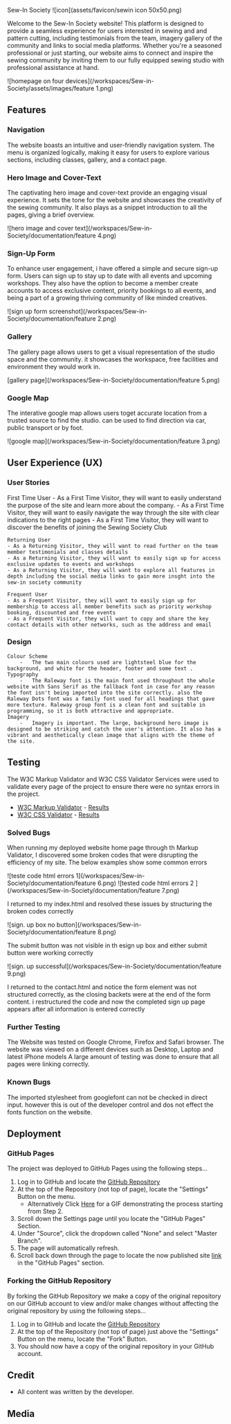 Sew-In Society
![icon](assets/favicon/sewin icon 50x50.png)

Welcome to the Sew-In Society website! This platform is designed to provide a seamless experience for users interested in sewing and and pattern cutting, including testimonials from the team, imagery gallery of the community and links to social media platforms. Whether you're a seasoned professional or just starting, our website aims to connect and inspire the sewing community by inviting them to our fully equipped sewing studio with professional assistance at hand.

![homepage on four devices](/workspaces/Sew-in-Society/assets/images/feature 1.png)

## Features

### Navigation

The website boasts an intuitive and user-friendly navigation system. The menu is organized logically, making it easy for users to explore various sections, including classes, gallery, and a contact page.

### Hero Image and Cover-Text

The captivating hero image and cover-text provide an engaging visual experience. It sets the tone for the website and showcases the creativity of the sewing community. It also plays as a snippet introduction to all the pages, giving a brief overview.

![hero image and cover text](/workspaces/Sew-in-Society/documentation/feature 4.png)

### Sign-Up Form

To enhance user engagement, i have offered a simple and secure sign-up form. Users can sign up to stay up to date with all events and upcoming workshops. They also have the option to become a member create accounts to access exclusive content, priority bookings to all events, and being a part of a growing thriving community of like minded creatives.

![sign up form screenshot](/workspaces/Sew-in-Society/documentation/feature 2.png)

### Gallery

The gallery page allows users to get a visual representation of the studio space and the community. it showcases the workspace, free facilities and environment they would work in.

[gallery page](/workspaces/Sew-in-Society/documentation/feature 5.png)

### Google Map

The interative google map allows users toget accurate location from a trusted source to find the studio. can be used to find direction via car, public transport or by foot.

![google map](/workspaces/Sew-in-Society/documentation/feature 3.png)

## User Experience (UX)

### User Stories

First Time User - As a First Time Visitor, they will want to easily understand the purpose of the site and learn more about the company. - As a First Time Visitor, they will want to easily navigate the way through the site with clear indications to the right pages - As a First Time Visitor, they will want to discover the benefits of joining the Sewing Society Club

    Returning User
    - As a Returning Visitor, they will want to read further on the team member testimonials and classes details
    - As a Returning Visitor, they will want to easily sign up for access exclusive updates to events and workshops
    - As a Returning Visitor, they will want to explore all features in depth including the social media links to gain more insght into the sew-in society community

    Frequent User
    - As a Frequent Visitor, they will want to easily sign up for membership to access all member benefits such as priority workshop booking, discounted and free events
    - As a Frequent Visitor, they will want to copy and share the key contact details with other networks, such as the address and email

### Design

    Colour Scheme
        -   The two main colours used are lightsteel blue for the background, and white for the header, footer and some text .
    Typography
        -   The Raleway font is the main font used throughout the whole website with Sans Serif as the fallback font in case for any reason the font isn't being imported into the site correctly. also the Raleway Dots font was a family font used for all headings that gave more texture. Raleway group font is a clean font and suitable in programming, so it is both attractive and appropriate.
    Imagery
        -   Imagery is important. The large, background hero image is designed to be striking and catch the user's attention. It also has a vibrant and aesthetically clean image that aligns with the theme of the site.

## Testing

The W3C Markup Validator and W3C CSS Validator Services were used to validate every page of the project to ensure there were no syntax errors in the project.

- [W3C Markup Validator](https://jigsaw.w3.org/css-validator/#validate_by_input) - [Results](https://github.com/)
- [W3C CSS Validator](https://jigsaw.w3.org/css-validator/#validate_by_input) - [Results](https://github.com/)

### Solved Bugs

When running my deployed website home page through th Markup Validator, I discovered some broken codes that were disrupting the efficiency of my site. The below examples show some common errors

![teste code html errors 1](/workspaces/Sew-in-Society/documentation/feature 6.png)
![tested code html errors 2 ](/workspaces/Sew-in-Society/documentation/feature 7.png)

I returned to my index.html and resolved these issues by structuring the broken codes correctly

![sign. up box no button](/workspaces/Sew-in-Society/documentation/feature 8.png)

The submit button was not visible in th esign up box and either submit button were working correctly

![sign. up successful](/workspaces/Sew-in-Society/documentation/feature 9.png)

I returned to the contact.html and notice the form element was not structured correctly, as the closing backets were at the end of the form content. i restructured the code and now the completed sign up page appears after all information is entered correctly

### Further Testing

The Website was tested on Google Chrome, Firefox and Safari browser.
The website was viewed on a different devices such as Desktop, Laptop and latest iPhone models
A large amount of testing was done to ensure that all pages were linking correctly.

### Known Bugs

The imported stylesheet from googlefont can not be checked in direct input. however this is out of the developer control and dos not effect the fonts function on the website.

## Deployment

### GitHub Pages

The project was deployed to GitHub Pages using the following steps...

1. Log in to GitHub and locate the [GitHub Repository](https://github.com/)
2. At the top of the Repository (not top of page), locate the "Settings" Button on the menu.
   - Alternatively Click [Here](https://raw.githubusercontent.com/) for a GIF demonstrating the process starting from Step 2.
3. Scroll down the Settings page until you locate the "GitHub Pages" Section.
4. Under "Source", click the dropdown called "None" and select "Master Branch".
5. The page will automatically refresh.
6. Scroll back down through the page to locate the now published site [link](https://github.com) in the "GitHub Pages" section.

### Forking the GitHub Repository

By forking the GitHub Repository we make a copy of the original repository on our GitHub account to view and/or make changes without affecting the original repository by using the following steps...

1. Log in to GitHub and locate the [GitHub Repository](https://github.com/)
2. At the top of the Repository (not top of page) just above the "Settings" Button on the menu, locate the "Fork" Button.
3. You should now have a copy of the original repository in your GitHub account.

## Credit

- All content was written by the developer.

## Media
